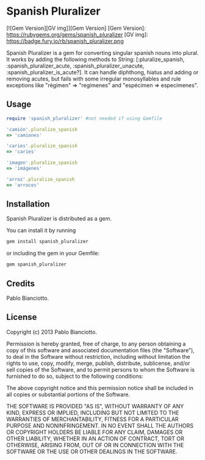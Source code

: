 Spanish Pluralizer
=========
[![Gem Version][GV img]][Gem Version]
[Gem Version]: https://rubygems.org/gems/spanish_pluralizer
[GV img]: https://badge.fury.io/rb/spanish_pluralizer.png


Spanish Pluralizer is a gem for converting singular spanish nouns into plural.
It works by adding the following methods to String: [:pluralize_spanish, :spanish_pluralizer_acute, :spanish_pluralizer_unacute, :spanish_pluralizer_is_acute?].
It can handle diphthong, hiatus and adding or removing acutes, but fails with some irregular monosyllables and rule exceptions like "régimen" => "regímenes" and "espécimen => especímenes".

Usage
------------

```ruby
require 'spanish_pluralizer' #not needed if using Gemfile

'camión'.pluralize_spanish
=> 'camiones'

'caries'.pluralize_spanish
=> 'caries'

'imagen'.pluralize_spanish
=> 'imágenes'

'arroz'.pluralize_spanish
=> 'arroces'
```

Installation
------------

Spanish Pluralizer is distributed as a gem.

You can install it by running

```ruby
gem install spanish_pluralizer
```

or including the gem in your Gemfile:

```ruby
gem spanish_pluralizer
```

Credits
-------

Pablo Bianciotto.

License
-------

Copyright (c) 2013 Pablo Bianciotto.

Permission is hereby granted, free of charge, to any person obtaining a copy
of this software and associated documentation files (the "Software"), to deal
in the Software without restriction, including without limitation the rights
to use, copy, modify, merge, publish, distribute, sublicense, and/or sell
copies of the Software, and to permit persons to whom the Software is
furnished to do so, subject to the following conditions:

The above copyright notice and this permission notice shall be included in
all copies or substantial portions of the Software.

THE SOFTWARE IS PROVIDED "AS IS", WITHOUT WARRANTY OF ANY KIND, EXPRESS OR
IMPLIED, INCLUDING BUT NOT LIMITED TO THE WARRANTIES OF MERCHANTABILITY,
FITNESS FOR A PARTICULAR PURPOSE AND NONINFRINGEMENT. IN NO EVENT SHALL THE
AUTHORS OR COPYRIGHT HOLDERS BE LIABLE FOR ANY CLAIM, DAMAGES OR OTHER
LIABILITY, WHETHER IN AN ACTION OF CONTRACT, TORT OR OTHERWISE, ARISING FROM,
OUT OF OR IN CONNECTION WITH THE SOFTWARE OR THE USE OR OTHER DEALINGS IN
THE SOFTWARE.
